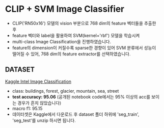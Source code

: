 # CLIP + SVM Image Classifier

- CLIP('RN50x16') 모델의 vision 부분으로 768 dim의 feature 벡터들을 추출한 후
- feature 벡터와 label을 활용하여 SVM(kernel='rbf') 모델을 학습시켜
- multi-class Image Classification을 진행하였습니다.
- feature의 dimension이 커질수록 sparse한 경향이 있어 SVM 분류에서 성능이 떨어질 수 있어, 768 dim의 feature extractor를 선택하였습니다.

## DATASET
[Kaggle Intel Image Classification](https://www.kaggle.com/datasets/puneet6060/intel-image-classification)
- class: buildings, forest, glacier, mountain, sea, street
- **test accuracy: 95.06** (공개된 notebook code에서는 95% 이상의 acc를 보이는 경우가 흔치 않았습니다)
- macro f1: 95.15
- 데이터셋은 Kaggle에서 다운로드 후 dataset 폴더 하위에 'seg_train', 'seg_test'를 unzip 하시면 됩니다.
